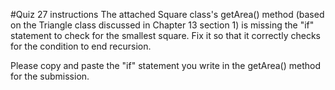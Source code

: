 #Quiz 27 instructions
The attached Square class's getArea() method (based on the Triangle class discussed in Chapter 13 section 1) is missing the "if" statement to check for the smallest square. Fix it so that it correctly checks for the condition to end recursion.

Please copy and paste the "if" statement you write in the getArea() method for the submission.
